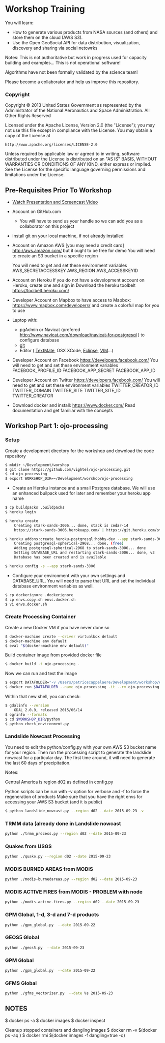 Workshop Training
=======================

You will learn:
- How to generate various products from NASA sources (and others) and store them on the cloud (AWS S3).
- Use the Open GeoSocial API for data distribution, visualization, discovery and sharing via social netowrks

Notes: This is not authoritative but work in progress used for capacity building and examples... This is not operational software!

Algorithms have not been formally validated by the science team!

Please become a collaborator and help us improve this repository.

### Copyright

Copyright © 2013  United States Government as represented by the Administrator of the National Aeronautics and Space Administration.  All Other Rights Reserved

Licensed under the Apache License, Version 2.0 (the "License");
you may not use this file except in compliance with the License.
You may obtain a copy of the License at

    http://www.apache.org/licenses/LICENSE-2.0

Unless required by applicable law or agreed to in writing, software
distributed under the License is distributed on an "AS IS" BASIS,
WITHOUT WARRANTIES OR CONDITIONS OF ANY KIND, either express or implied.
See the License for the specific language governing permissions and
limitations under the License.

## Pre-Requisites Prior To Workshop

* [Watch Presentation and Screencast Video](https://github.com/vightel/FloodMapsWorkshop/blob/master/FloodMappingWorkshop.pptx)

* Account on GitHub.com
  * You will have to send us your handle so we can add you as a collaborator on this project

* install git on your local machine, if not already installed

* Account on Amazon AWS [you may need a credit card] http://aws.amazon.com/  but it ought to be free for demo
	You will need to create an S3 bucket in a specific region

	You will need to get and set these environment variables
	AWS_SECRETACCESSKEY
	AWS_REGION
	AWS_ACCESSKEYID
	
* Account on Heroku
	If you do not have a development account on Heroku, create one and sign in
	Download the heroku toolbelt https://toolbelt.heroku.com/
	
* Developer Account on Mapbox to have access to Mapbox: https://www.mapbox.com/developers/
	and create a colorful map for you to use

* Laptop with: 
  * pgAdmin or Navicat (prefered http://www.navicat.com/download/navicat-for-postgresql ) to configure database 
  * [git](http://git-scm.com/downloads)
  * Editor ( [TextMate](http://macromates.com/), OSX XCode, [Eclipse](https://www.eclipse.org/), [VIM](http://www.vim.org/)...)
  
* Developer Account on Facebook https://developers.facebook.com/
	You will need to get and set these environment variables
	FACEBOOK_PROFILE_ID
	FACEBOOK_APP_SECRET
	FACEBOOK_APP_ID

* Developer Account on Twitter https://developers.facebook.com/
	You will need to get and set these environment variables
	TWITTER_CREATOR_ID
	TWITTER_DOMAIN
	TWITTER_SITE
	TWITTER_SITE_ID
	TWITTER_CREATOR

* Download docker and install: https://www.docker.com/
	Read documentation and get familiar with the concepts

    
## Workshop Part 1: ojo-processing

### Setup

Create a development directory for the workshop and download the code repository

```bash
$ mkdir ~/Development/worshop
$ git clone https://github.com/vightel/ojo-processing.git
$ cd ojo-processing
$ export WORKSHOP_DIR=~/Development/worshop/ojo-processing
```

* Create an Heroku Instance and a small Postgres database.  We will use an enhanced builpack used for later and remember your heroku app name

```bash
$ cp buildpacks .buildpacks
$ heroku login

$ heroku create
	Creating stark-sands-3006... done, stack is cedar-14
	https://stark-sands-3006.herokuapp.com/ | https://git.heroku.com/stark-sands-3006.git

$ heroku addons:create heroku-postgresql:hobby-dev --app stark-sands-3006
	Creating postgresql-spherical-2968... done, (free)
	Adding postgresql-spherical-2968 to stark-sands-3006... done
	Setting DATABASE_URL and restarting stark-sands-3006... done, v3
	Database has been created and is available

$ heroku config -s --app stark-sands-3006
```

* Configure your environment with your own settings and DATABASE_URL.  You will need to parse that URL and set the individual database environment variables as well.

```bash
$ cp dockerignore .dockerignore
$ cp envs.copy.sh envs.docker.sh
$ vi envs.docker.sh
```

### Create Processing Container

Create a new Docker VM if you have never done so

```bash
$ docker-machine create --driver virtualbox default
$ docker-machine env default
$ eval "$(docker-machine env default)"
```

Build container image from provided docker file

```bash
$ docker build -t ojo-processing .
```

Now we can run and test the image

```bash
$ export DATAFOLDER="-v /Users/patricecappelaere/Development/workshop/ojo-processing:/home/workshop/ojo-processing"
$ docker run $DATAFOLDER --name ojo-processing -it --rm ojo-processing /bin/bash -login
```
Within that new shell, you can check:
```bash
$ gdalinfo --version
	GDAL 2.0.0, released 2015/06/14
$ ogrinfo --formats
$ cd $WORKSHOP_DIR/python
$ python check_environment.py
```	
### Landslide Nowcast Processing

You need to edit the python/config.py with your own AWS S3 bucket name for your region.
Then run the processing script to generate the landslide nowcast for a particular day.
The first time around, it will need to generate the last 60 days of precipitation.

Notes: 

Central America is region d02 as defined in config.py

Python scripts can be run with -v option for verbose and -f to force the regeneration of products
Make sure that you have the right envs for accessing your AWS S3 bucket (and it is public)

```bash
$ python landslide_nowcast.py --region d02 --date 2015-09-23 -v
```	
### TRMM data (already done in Landslide nowcast
```bash
python ./trmm_process.py --region d02 --date 2015-09-23
```	

### Quakes from USGS
```bash
python ./quake.py --region d02 --date 2015-09-23
```	

### MODIS BURNED AREAS from MODIS
```bash
python ./modis-burnedareas.py --region d02 --date 2015-09-23
```	

### MODIS ACTIVE FIRES from MODIS  - PROBLEM with node
```bash
python ./modis-active-fires.py --region d02 --date 2015-09-23
```	

### GPM Global, 1-d, 3-d and 7-d products
```bash
python ./gpm_global.py  --date 2015-09-22
```	

### GEOS5 Global
```bash
python ./geos5.py  --date 2015-09-23
```	

### GPM Global
```bash
python ./gpm_global.py  --date 2015-09-22
```	

### GFMS Global
```bash
python ./gfms_vectorizer.py  --date %s 2015-09-23
```	

## NOTES
$ docker ps -a
$ docker images
$ docker inspect

Cleanup stopped containers and dangling images
$ docker rm -v $(docker ps -aq )
$ docker rmi $(docker images -f dangling=true -q)